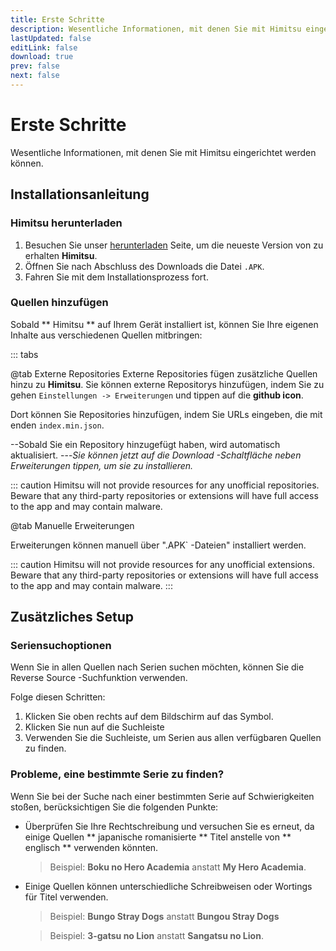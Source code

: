 ```yaml
---
title: Erste Schritte
description: Wesentliche Informationen, mit denen Sie mit Himitsu eingerichtet werden können.
lastUpdated: false
editLink: false
download: true
prev: false
next: false
---
```




# Erste Schritte

Wesentliche Informationen, mit denen Sie mit Himitsu eingerichtet werden können.

## Installationsanleitung

### Himitsu herunterladen

1. Besuchen Sie unser [herunterladen](/download/) Seite, um die neueste Version von zu erhalten **Himitsu**.
2. Öffnen Sie nach Abschluss des Downloads die Datei `.APK`.
3. Fahren Sie mit dem Installationsprozess fort.

### Quellen hinzufügen

Sobald ** Himitsu ** auf Ihrem Gerät installiert ist, können Sie Ihre eigenen Inhalte aus verschiedenen Quellen mitbringen:


::: tabs

@tab Externe Repositories
Externe Repositories fügen zusätzliche Quellen hinzu zu **Himitsu**. Sie können externe Repositorys hinzufügen, indem Sie zu gehen ``Einstellungen -> Erweiterungen`` und tippen auf die **github icon**.

Dort können Sie Repositories hinzufügen, indem Sie URLs eingeben, die mit enden `index.min.json`.

--Sobald Sie ein Repository hinzugefügt haben, wird automatisch aktualisiert.
---*Sie können jetzt auf die Download -Schaltfläche neben Erweiterungen tippen, um sie zu installieren.*

::: caution
Himitsu will not provide resources for any unofficial repositories. Beware that any third-party repositories or extensions will have full access to the app and may contain malware.

@tab Manuelle Erweiterungen

Erweiterungen können manuell über ".APK` -Dateien" installiert werden.

::: caution
Himitsu will not provide resources for any unofficial extensions. Beware that any third-party repositories or extensions will have full access to the app and may contain malware.
:::

## Zusätzliches Setup

### Seriensuchoptionen

Wenn Sie in allen Quellen nach Serien suchen möchten, können Sie die Reverse Source -Suchfunktion verwenden.

Folge diesen Schritten:

1. Klicken Sie oben rechts auf dem Bildschirm auf das Symbol.
1. Klicken Sie nun auf die Suchleiste
1. Verwenden Sie die Suchleiste, um Serien aus allen verfügbaren Quellen zu finden.

### Probleme, eine bestimmte Serie zu finden?

Wenn Sie bei der Suche nach einer bestimmten Serie auf Schwierigkeiten stoßen, berücksichtigen Sie die folgenden Punkte:

* Überprüfen Sie Ihre Rechtschreibung und versuchen Sie es erneut, da einige Quellen ** japanische romanisierte ** Titel anstelle von ** englisch ** verwenden könnten.
  > Beispiel: **Boku no Hero Academia** anstatt **My Hero Academia**.

* Einige Quellen können unterschiedliche Schreibweisen oder Wortings für Titel verwenden.
  > Beispiel: **Bungo Stray Dogs** anstatt **Bungou Stray Dogs**

  > Beispiel: **3-gatsu no Lion** anstatt **Sangatsu no Lion**.

